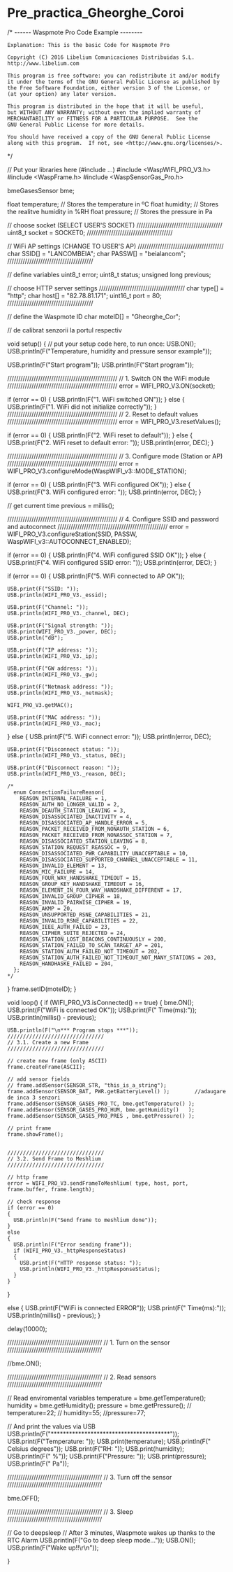 # Pre_practica_Gheorghe_Coroi

/*
    ------ Waspmote Pro Code Example --------

    Explanation: This is the basic Code for Waspmote Pro

    Copyright (C) 2016 Libelium Comunicaciones Distribuidas S.L.
    http://www.libelium.com

    This program is free software: you can redistribute it and/or modify
    it under the terms of the GNU General Public License as published by
    the Free Software Foundation, either version 3 of the License, or
    (at your option) any later version.

    This program is distributed in the hope that it will be useful,
    but WITHOUT ANY WARRANTY; without even the implied warranty of
    MERCHANTABILITY or FITNESS FOR A PARTICULAR PURPOSE.  See the
    GNU General Public License for more details.

    You should have received a copy of the GNU General Public License
    along with this program.  If not, see <http://www.gnu.org/licenses/>.
*/

// Put your libraries here (#include ...)
#include <WaspWIFI_PRO_V3.h>
#include <WaspFrame.h>
#include <WaspSensorGas_Pro.h>

bmeGasesSensor  bme;

float temperature;  // Stores the temperature in ºC
float humidity;   // Stores the realitve humidity in %RH
float pressure;   // Stores the pressure in Pa

// choose socket (SELECT USER'S SOCKET)
///////////////////////////////////////
uint8_t socket = SOCKET0;
///////////////////////////////////////

// WiFi AP settings (CHANGE TO USER'S AP)
///////////////////////////////////////
char SSID[] = "LANCOMBEIA";
char PASSW[] = "beialancom";
///////////////////////////////////////

// define variables
uint8_t error;
uint8_t status;
unsigned long previous;


// choose HTTP server settings
///////////////////////////////////////
char type[] = "http";
char host[] = "82.78.81.171";
uint16_t port = 80;
///////////////////////////////////////

// define the Waspmote ID
char moteID[] = "Gheorghe_Cor";

// de calibrat senzorii la portul respectiv



void setup()
{
  // put your setup code here, to run once:
  USB.ON();
  USB.println(F("Temperature, humidity and pressure sensor example"));

  USB.println(F("Start program"));
  USB.println(F("Start program"));

  //////////////////////////////////////////////////
  // 1. Switch ON the WiFi module
  //////////////////////////////////////////////////
  error = WIFI_PRO_V3.ON(socket);

  if (error == 0)
  {
    USB.println(F("1. WiFi switched ON"));
  }
  else
  {
    USB.println(F("1. WiFi did not initialize correctly"));
  }
  //////////////////////////////////////////////////
  // 2. Reset to default values
  //////////////////////////////////////////////////
  error = WIFI_PRO_V3.resetValues();

  if (error == 0)
  {
    USB.println(F("2. WiFi reset to default"));
  }
  else
  {
    USB.print(F("2. WiFi reset to default error: "));
    USB.println(error, DEC);
  }

  //////////////////////////////////////////////////
  // 3. Configure mode (Station or AP)
  //////////////////////////////////////////////////
  error = WIFI_PRO_V3.configureMode(WaspWIFI_v3::MODE_STATION);

  if (error == 0)
  {
    USB.println(F("3. WiFi configured OK"));
  }
  else
  {
    USB.print(F("3. WiFi configured error: "));
    USB.println(error, DEC);
  }

  // get current time
  previous = millis();


  //////////////////////////////////////////////////
  // 4. Configure SSID and password and autoconnect
  //////////////////////////////////////////////////
  error = WIFI_PRO_V3.configureStation(SSID, PASSW, WaspWIFI_v3::AUTOCONNECT_ENABLED);

  if (error == 0)
  {
    USB.println(F("4. WiFi configured SSID OK"));
  }
  else
  {
    USB.print(F("4. WiFi configured SSID error: "));
    USB.println(error, DEC);
  }


  if (error == 0)
  {
    USB.println(F("5. WiFi connected to AP OK"));

    USB.print(F("SSID: "));
    USB.println(WIFI_PRO_V3._essid);

    USB.print(F("Channel: "));
    USB.println(WIFI_PRO_V3._channel, DEC);

    USB.print(F("Signal strength: "));
    USB.print(WIFI_PRO_V3._power, DEC);
    USB.println("dB");

    USB.print(F("IP address: "));
    USB.println(WIFI_PRO_V3._ip);

    USB.print(F("GW address: "));
    USB.println(WIFI_PRO_V3._gw);

    USB.print(F("Netmask address: "));
    USB.println(WIFI_PRO_V3._netmask);

    WIFI_PRO_V3.getMAC();

    USB.print(F("MAC address: "));
    USB.println(WIFI_PRO_V3._mac);
  }
  else
  {
    USB.print(F("5. WiFi connect error: "));
    USB.println(error, DEC);

    USB.print(F("Disconnect status: "));
    USB.println(WIFI_PRO_V3._status, DEC);

    USB.print(F("Disconnect reason: "));
    USB.println(WIFI_PRO_V3._reason, DEC);

    /*
      enum ConnectionFailureReason{
        REASON_INTERNAL_FAILURE = 1,
        REASON_AUTH_NO_LONGER_VALID = 2,
        REASON_DEAUTH_STATION_LEAVING = 3,
        REASON_DISASSOCIATED_INACTIVITY = 4,
        REASON_DISASSOCIATED_AP_HANDLE_ERROR = 5,
        REASON_PACKET_RECEIVED_FROM_NONAUTH_STATION = 6,
        REASON_PACKET_RECEIVED_FROM_NONASSOC_STATION = 7,
        REASON_DISASSOCIATED_STATION_LEAVING = 8,
        REASON_STATION_REQUEST_REASSOC = 9,
        REASON_DISASSOCIATED_PWR_CAPABILITY_UNACCEPTABLE = 10,
        REASON_DISASSOCIATED_SUPPORTED_CHANNEL_UNACCEPTABLE = 11,
        REASON_INVALID_ELEMENT = 13,
        REASON_MIC_FAILURE = 14,
        REASON_FOUR_WAY_HANDSHAKE_TIMEOUT = 15,
        REASON_GROUP_KEY_HANDSHAKE_TIMEOUT = 16,
        REASON_ELEMENT_IN_FOUR_WAY_HANDSHAKE_DIFFERENT = 17,
        REASON_INVALID_GROUP_CIPHER = 18,
        REASON_INVALID_PAIRWISE_CIPHER = 19,
        REASON_AKMP = 20,
        REASON_UNSUPPORTED_RSNE_CAPABILITIES = 21,
        REASON_INVALID_RSNE_CAPABILITIES = 22,
        REASON_IEEE_AUTH_FAILED = 23,
        REASON_CIPHER_SUITE_REJECTED = 24,
        REASON_STATION_LOST_BEACONS_CONTINUOUSLY = 200,
        REASON_STATION_FAILED_TO_SCAN_TARGET_AP = 201,
        REASON_STATION_AUTH_FAILED_NOT_TIMEOUT = 202,
        REASON_STATION_AUTH_FAILED_NOT_TIMEOUT_NOT_MANY_STATIONS = 203,
        REASON_HANDHASKE_FAILED = 204,
      };
    */
  }
  frame.setID(moteID);
}



void loop()
{
  if (WIFI_PRO_V3.isConnected() == true)
  {
    bme.ON();
    USB.print(F("WiFi is connected OK"));
    USB.print(F(" Time(ms):"));
    USB.println(millis() - previous);

    USB.println(F("\n*** Program stops ***"));
    ///////////////////////////////
    // 3.1. Create a new Frame
    ///////////////////////////////

    // create new frame (only ASCII)
    frame.createFrame(ASCII);

    // add sensor fields
    // frame.addSensor(SENSOR_STR, "this_is_a_string");
    frame.addSensor(SENSOR_BAT, PWR.getBatteryLevel() );        //adaugare de inca 3 senzori
    frame.addSensor(SENSOR_GASES_PRO_TC, bme.getTemperature() );
    frame.addSensor(SENSOR_GASES_PRO_HUM, bme.getHumidity()   );
    frame.addSensor(SENSOR_GASES_PRO_PRES , bme.getPressure() );

    // print frame
    frame.showFrame();


    ///////////////////////////////
    // 3.2. Send Frame to Meshlium
    ///////////////////////////////

    // http frame
    error = WIFI_PRO_V3.sendFrameToMeshlium( type, host, port, frame.buffer, frame.length);

    // check response
    if (error == 0)
    {
      USB.println(F("Send frame to meshlium done"));
    }
    else
    {
      USB.println(F("Error sending frame"));
      if (WIFI_PRO_V3._httpResponseStatus)
      {
        USB.print(F("HTTP response status: "));
        USB.println(WIFI_PRO_V3._httpResponseStatus);
      }
    }
  }


  else
  {
    USB.print(F("WiFi is connected ERROR"));
    USB.print(F(" Time(ms):"));
    USB.println(millis() - previous);
  }

  delay(10000);

  ///////////////////////////////////////////
  // 1. Turn on the sensor
  ///////////////////////////////////////////

  //bme.ON();


  ///////////////////////////////////////////
  // 2. Read sensors
  ///////////////////////////////////////////

  // Read enviromental variables
  temperature = bme.getTemperature();
  humidity = bme.getHumidity();
  pressure = bme.getPressure();
  // temperature=22;
  // humidity=55;
  //pressure=77;

  // And print the values via USB
  USB.println(F("***************************************"));
  USB.print(F("Temperature: "));
  USB.print(temperature);
  USB.println(F(" Celsius degrees"));
  USB.print(F("RH: "));
  USB.print(humidity);
  USB.println(F(" %"));
  USB.print(F("Pressure: "));
  USB.print(pressure);
  USB.println(F(" Pa"));

  ///////////////////////////////////////////
  // 3. Turn off the sensor
  ///////////////////////////////////////////

  bme.OFF();


  ///////////////////////////////////////////
  // 3. Sleep
  ///////////////////////////////////////////

  // Go to deepsleep
  // After 3 minutes, Waspmote wakes up thanks to the RTC Alarm
  USB.println(F("Go to deep sleep mode..."));
  USB.ON();
  USB.println(F("Wake up!!\r\n"));

}
